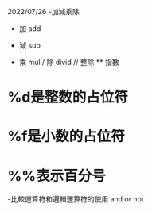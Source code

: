 2022/07/26
-加減乘除
+  加 add
-  減 sub
*  乘 mul
/  除 divid
// 整除
** 指數

# %d是整数的占位符
# %f是小数的占位符
# %%表示百分号


-比較運算符和邏輯運算符的使用
and
or
not